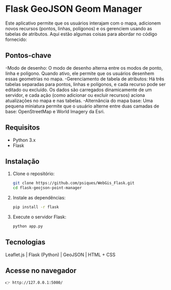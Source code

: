 # Flask GeoJSON Geom Manager

Este aplicativo permite que os usuários interajam com o mapa, adicionem novos recursos (pontos, linhas, polígonos) e os gerenciem usando as tabelas de atributos. Aqui estão algumas coisas para abordar no código fornecido:
## Pontos-chave
-Modo de desenho: O modo de desenho alterna entre os modos de ponto, linha e polígono. Quando ativo, ele permite que os usuários desenhem essas geometrias no mapa. 
-Gerenciamento de tabela de atributos: Há três tabelas separadas para pontos, linhas e polígonos, e cada recurso pode ser editado ou excluído. Os dados são carregados dinamicamente de um servidor, e cada ação (como adicionar ou excluir recursos) aciona atualizações no mapa e nas tabelas. 
-Alternância do mapa base: Uma pequena miniatura permite que o usuário alterne entre duas camadas de base: OpenStreetMap e World Imagery da Esri.

## Requisitos

- Python 3.x
- Flask

## Instalação

1. Clone o repositório:
   ```bash
   git clone https://github.com/psiques/WebGis_Flask.git
   cd flask-geojson-point-manager
   
2. Instale as dependências:
   ```bash
   pip install -r flask

4. Execute o servidor Flask:
   ```bash
   python app.py

## Tecnologias
Leaflet.js | Flask (Python) | GeoJSON | HTML + CSS

## Acesse no navegador
   ```bash
👉 http://127.0.0.1:5000/


